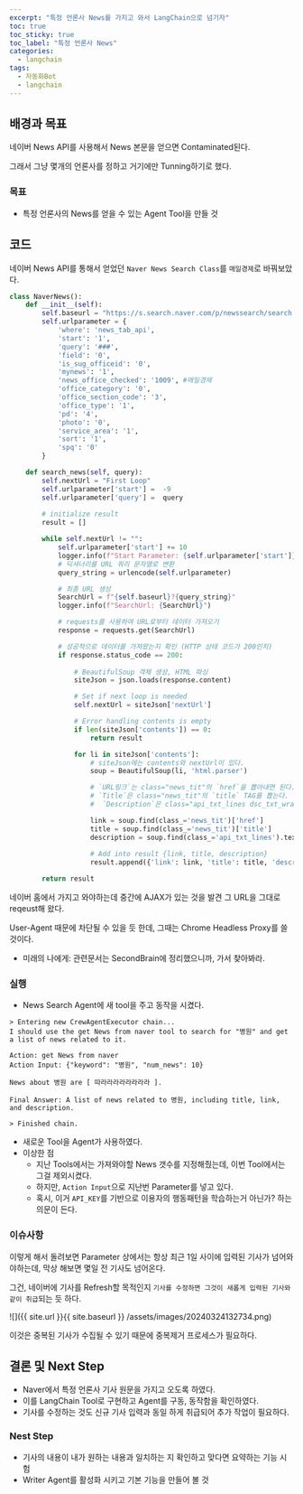 ```yaml
---
excerpt: "특정 언론사 News를 가지고 와서 LangChain으로 넘기자"
toc: true
toc_sticky: true
toc_label: "특정 언론사 News"
categories:
  - langchain
tags:
  - 자동화Bot
  - langchain
---
```


## 배경과 목표

네이버 News API를 사용해서 News 본문을 얻으면 Contaminated된다.

그래서 그냥 몇개의 언론사를 정하고 거기에만 Tunning하기로 했다.

### 목표

- 특정 언론사의 News를 얻을 수 있는 Agent Tool을 만들 것

## 코드

네이버 News API를 통해서 얻었던 `Naver News Search Class`를 `매일경제`로 바꿔보았다.

```python
class NaverNews():
    def __init__(self):
        self.baseurl = "https://s.search.naver.com/p/newssearch/search.naver"
        self.urlparameter = {
            'where': 'news_tab_api',
            'start': '1',
            'query': '###',
            'field': '0',
            'is_sug_officeid': '0',
            'mynews': '1',
            'news_office_checked': '1009', #매일경제
            'office_category': '0', 
            'office_section_code': '3',
            'office_type': '1', 
            'pd': '4',
            'photo': '0',
            'service_area': '1',
            'sort': '1',
            'spq': '0'
        }

    def search_news(self, query):
        self.nextUrl = "First Loop"
        self.urlparameter['start'] =  -9
        self.urlparameter['query'] =  query
        
        # initialize result
        result = []

        while self.nextUrl != "":
            self.urlparameter['start'] += 10
            logger.info(f"Start Parameter: {self.urlparameter['start']}")
            # 딕셔너리를 URL 쿼리 문자열로 변환
            query_string = urlencode(self.urlparameter)

            # 최종 URL 생성
            SearchUrl = f"{self.baseurl}?{query_string}"
            logger.info(f"SearchUrl: {SearchUrl}")

            # requests를 사용하여 URL로부터 데이터 가져오기
            response = requests.get(SearchUrl)

            # 성공적으로 데이터를 가져왔는지 확인 (HTTP 상태 코드가 200인지)
            if response.status_code == 200:
                
                # BeautifulSoup 객체 생성, HTML 파싱
                siteJson = json.loads(response.content)

                # Set if next loop is needed
                self.nextUrl = siteJson['nextUrl']

                # Error handling contents is empty
                if len(siteJson['contents']) == 0:
                    return result

                for li in siteJson['contents']:
                    # siteJson에는 contents와 nextUrl이 있다.
                    soup = BeautifulSoup(li, 'html.parser')

                    # `URL링크`는 class="news_tit"의 `href`을 뽑아내면 된다.
                    # `Title`은 class="news_tit"의 `title` TAG를 뽑는다.
                    #  `Description`은 class="api_txt_lines dsc_txt_wrap" 내용을 뽑는다.

                    link = soup.find(class_='news_tit')['href']
                    title = soup.find(class_='news_tit')['title']
                    description = soup.find(class_='api_txt_lines').text
                    
                    # Add into result {link, title, description}
                    result.append({'link': link, 'title': title, 'description': description})

        return result
```

 네이버 홈에서 가지고 와야하는데 중간에 AJAX가 있는 것을 발견 그 URL을 그대로 reqeust해 왔다.

 User-Agent 때문에 차단될 수 있을 듯 한데, 그때는 Chrome Headless Proxy를 쓸 것이다.

- 미래의 나에게: 관련문서는 SecondBrain에 정리했으니까, 가서 찾아봐라.

### 실행

- News Search Agent에 새 tool을 주고 동작을 시켰다.

```
> Entering new CrewAgentExecutor chain...
I should use the get News from naver tool to search for "병원" and get a list of news related to it.

Action: get News from naver
Action Input: {"keyword": "병원", "num_news": 10}

News about 병원 are [ 따라라라라라라라라 ].

Final Answer: A list of news related to 병원, including title, link, and description.

> Finished chain.
```

- 새로운 Tool을 Agent가 사용하였다.
- 이상한 점
  - 지난 Tools에서는 가져와야할 News 갯수를 지정해줬는데, 이번 Tool에서는 그걸 제외시켰다.
  - 하지만, `Action Input`으로 지난번 Parameter를 넣고 있다.
  - 혹시, 이거 `API_KEY`를 기반으로 이용자의 행동패턴을 학습하는거 아닌가? 하는 의문이 든다.

### 이슈사항

이렇게 해서 돌려보면 Parameter 상에서는 항상 최근 1일 사이에 입력된 기사가 넘어와야하는데, 막상 해보면 몇일 전 기사도 넘어온다.

그건, 네이버에 기사를 Refresh할 목적인지 `기사를 수정하면 그것이 새롭게 입력된 기사와 같이 취급`되는 듯 하다.

![]({{ site.url }}{{ site.baseurl }} /assets/images/20240324132734.png)

이것은 중복된 기사가 수집될 수 있기 때문에 중복제거 프로세스가 필요하다.

## 결론 및 Next Step

- Naver에서 특정 언론사 기사 원문을 가지고 오도록 하였다.
- 이를 LangChain Tool로 구현하고 Agent를 구동, 동작함을 확인하였다.
- 기사를 수정하는 것도 신규 기사 입력과 동일 하게 취급되어 추가 작업이 필요하다.

### Nest Step

- 기사의 내용이 내가 원하는 내용과 일치하는 지 확인하고 맞다면 요약하는 기능 시험
- Writer Agent를 활성화 시키고 기본 기능을 만들어 볼 것